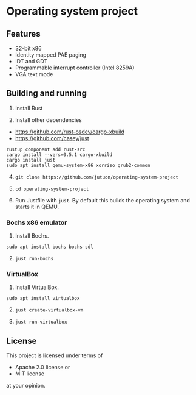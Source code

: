 # Operating system project

## Features

* 32-bit x86
* Identity mapped PAE paging
* IDT and GDT
* Programmable interrupt controller (Intel 8259A)
* VGA text mode

## Building and running

1. Install Rust

2. Install other dependencies

* <https://github.com/rust-osdev/cargo-xbuild>
* <https://github.com/casey/just>

```
rustup component add rust-src
cargo install --vers=0.5.1 cargo-xbuild
cargo install just
sudo apt install qemu-system-x86 xorriso grub2-common
```
4. `git clone https://github.com/jutuon/operating-system-project`

5. `cd operating-system-project`

6. Run Justfile with `just`. By default this builds the
operating system and starts it in QEMU.

### Bochs x86 emulator

1. Install Bochs.

```
sudo apt install bochs bochs-sdl
```

2. `just run-bochs`

### VirtualBox

1. Install VirtualBox.

```
sudo apt install virtualbox
```

2. `just create-virtualbox-vm`

3. `just run-virtualbox`

## License

This project is licensed under terms of

* Apache 2.0 license or
* MIT license

at your opinion.
